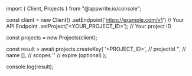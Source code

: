 import { Client, Projects } from "@appwrite.io/console";

const client = new Client()
    .setEndpoint('https://example.com/v1') // Your API Endpoint
    .setProject('<YOUR_PROJECT_ID>'); // Your project ID

const projects = new Projects(client);

const result = await projects.createKey(
    '<PROJECT_ID>', // projectId
    '<NAME>', // name
    [], // scopes
    '' // expire (optional)
);

console.log(result);
